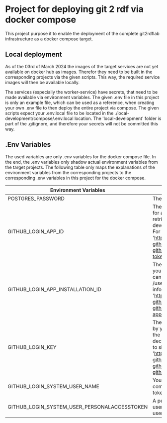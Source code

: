 # Project for deploying git 2 rdf via docker compose

This project purpose it to enable the deployment of the complete git2rdflab infrastructure as a docker compose target. 

## Local deployment
As of the 03rd of March 2024 the images of the target services are not yet available on docker hub as images.
Therefor they need to be built in the corresponding projects via the given scripts. This way, the required
service images will then be available locally. 

The services (especially the worker-service) have secrets, that need to be made available via environment variables.
The given .env file in this project is only an example file, which can be used as a reference, when creating your own 
.env file to then deploy the entire project via compose. The given scripts expect your .env.local file to be located
in the ./local-development/compose/.env.local location. The 'local-development' folder is part of the .gitignore,
and therefore your secrets will not be committed this way.

## .Env Variables
The used variables are only .env variables for the docker compose file. In the end, the .env variables only shadow
actual environment variables from the target projects. The following table only maps the explanations of the
environment variables from the corresponding projects to the corresponding .env variables in this project for the 
docker compose.

| Environment Variables                        | Description                                                                                                                                                                                                                                                                                                                             |
|----------------------------------------------|-----------------------------------------------------------------------------------------------------------------------------------------------------------------------------------------------------------------------------------------------------------------------------------------------------------------------------------------|
| POSTGRES_PASSWORD                            | The password of the postgres.                                                                                                                                                                                                                                                                                                           |
| GITHUB_LOGIN_APP_ID                          | The id of your github app, which you use for authentication to github. The id can be retrieved from the user -> settings -> developer settings -> (github app) menu. For more information see 'https://docs.github.com/en/apps/creating-github-apps/authenticating-with-a-github-app/generating-a-json-web-token-jwt-for-a-github-app'. |
| GITHUB_LOGIN_APP_INSTALLATION_ID             | The installation id of your github app, which you use for authentication to github. The id can be retrieved for example via 'GET /users/{username}/installation'. For more information see 'https://docs.github.com/en/apps/creating-github-apps/authenticating-with-a-github-app/authenticating-as-a-github-app-installation'.         |
| GITHUB_LOGIN_KEY                             | The private pem-base64-key generated by your github app. Var should only contain the base64. Remove the Key-Type declarations and line breaks. Will be used to sign jwt tokens. For more information see 'https://docs.github.com/en/apps/creating-github-apps/authenticating-with-a-github-app/managing-private-keys-for-github-apps'. |
| GITHUB_LOGIN_SYSTEM_USER_NAME                | Your github login username. Is used in combination with your personal access token to pull git repos from github.                                                                                                                                                                                                                       |
| GITHUB_LOGIN_SYSTEM_USER_PERSONALACCESSTOKEN | A personal access token for your github user. Is used in combination with your username to pull git repos from github.                                                                                                                                                                                                                  |
